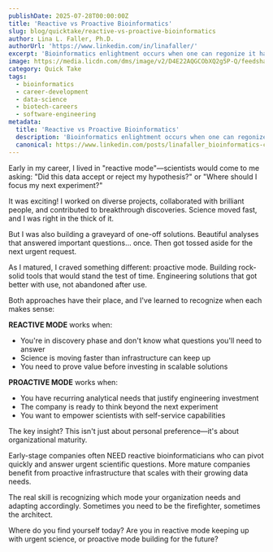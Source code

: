 ```yaml
---
publishDate: 2025-07-28T00:00:00Z
title: 'Reactive vs Proactive Bioinformatics'
slug: blog/quicktake/reactive-vs-proactive-bioinformatics
author: Lina L. Faller, Ph.D.
authorUrl: 'https://www.linkedin.com/in/linafaller/'
excerpt: 'Bioinformatics enlightment occurs when one can regonize it has two main modes: reactive and proactive'
image: https://media.licdn.com/dms/image/v2/D4E22AQGCObXQ2g5P-Q/feedshare-shrink_800/B4EZhSX.C7GUAg-/0/1753728673027?e=1756339200&v=beta&t=-BHT8bZzklS4eBWTJ5l7NjDCcXShL_mqp5YLayX_2Y8
category: Quick Take
tags:
  - bioinformatics
  - career-development
  - data-science
  - biotech-careers
  - software-engineering
metadata:
  title: 'Reactive vs Proactive Bioinformatics'
  description: 'Bioinformatics enlightment occurs when one can regonize it has two main modes: reactive and proactive'
  canonical: https://www.linkedin.com/posts/linafaller_bioinformatics-careerdevelopment-datascience-activity-7355671195960156161-Rv9k?utm_source=share&utm_medium=member_desktop&rcm=ACoAAATZB5MBqJ_1K5vjD4H8pzXOCeXJAzwKjQs
---
```


Early in my career, I lived in "reactive mode"—scientists would come to me asking: "Did this data accept or reject my hypothesis?" or "Where should I focus my next experiment?"

It was exciting! I worked on diverse projects, collaborated with brilliant people, and contributed to breakthrough discoveries. Science moved fast, and I was right in the thick of it.

But I was also building a graveyard of one-off solutions. Beautiful analyses that answered important questions... once. Then got tossed aside for the next urgent request.

As I matured, I craved something different: proactive mode. Building rock-solid tools that would stand the test of time. Engineering solutions that got better with use, not abandoned after use.

Both approaches have their place, and I've learned to recognize when each makes sense:

**REACTIVE MODE** works when:

- You're in discovery phase and don't know what questions you'll need to answer
- Science is moving faster than infrastructure can keep up
- You need to prove value before investing in scalable solutions

**PROACTIVE MODE** works when:

- You have recurring analytical needs that justify engineering investment
- The company is ready to think beyond the next experiment
- You want to empower scientists with self-service capabilities

The key insight? This isn't just about personal preference—it's about organizational maturity.

Early-stage companies often NEED reactive bioinformaticians who can pivot quickly and answer urgent scientific questions. More mature companies benefit from proactive infrastructure that scales with their growing data needs.

The real skill is recognizing which mode your organization needs and adapting accordingly. Sometimes you need to be the firefighter, sometimes the architect.

Where do you find yourself today? Are you in reactive mode keeping up with urgent science, or proactive mode building for the future?
